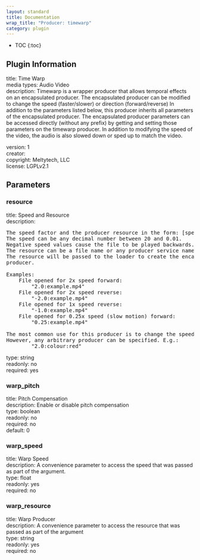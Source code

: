 ```yaml
---
layout: standard
title: Documentation
wrap_title: "Producer: timewarp"
category: plugin
---
```

* TOC
{:toc}

## Plugin Information

title: Time Warp  
media types:
Audio  Video  
description: Timewarp is a wrapper producer that allows temporal effects on an encapsulated producer. The encapsulated producer can be modified to change the speed (faster/slower) or direction (forward/reverse)
In addition to the parameters listed below, this producer inherits all parameters of the encapsulated producer. The encapsulated producer parameters can be accessed directly (without any prefix) by getting and setting those parameters on the timewarp producer.
In addition to modifying the speed of the video, the audio is also slowed down or sped up to match the video.
  
version: 1  
creator:   
copyright: Meltytech, LLC  
license: LGPLv2.1  

## Parameters

### resource

title: Speed and Resource    
description:
<pre>
The speed factor and the producer resource in the form: [speed:resource]
The speed can be any decimal number between 20 and 0.01.
Negative speed values cause the file to be played backwards.
The resource can be a file name or any producer service name.
The resource will be passed to the loader to create the encapsulated
producer.

Examples:
    File opened for 2x speed forward:
        "2.0:example.mp4"
    File opened for 2x speed reverse:
        "-2.0:example.mp4"
    File opened for 1x speed reverse:
        "-1.0:example.mp4"
    File opened for 0.25x speed (slow motion) forward:
        "0.25:example.mp4"

The most common use for this producer is to change the speed of a file.
However, any arbitrary producer can be specified. E.g.:
        "2.0:colour:red"
</pre>
type: string  
readonly: no  
required: yes  

### warp_pitch

title: Pitch Compensation    
description:
Enable or disable pitch compensation  
type: boolean  
readonly: no  
required: no  
default: 0  

### warp_speed

title: Warp Speed    
description:
A convenience parameter to access the speed that was passed as part of the argument.  
type: float  
readonly: yes  
required: no  

### warp_resource

title: Warp Producer    
description:
A convenience parameter to access the resource that was passed as part of the argument  
type: string  
readonly: yes  
required: no  

